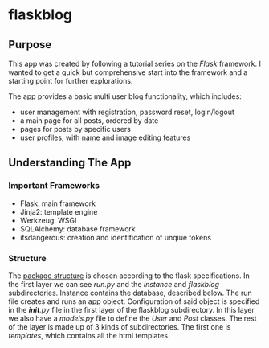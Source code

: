# flaskblog

## Purpose
This app was created by following a tutorial series on the *Flask* framework. I wanted to get a quick but comprehensive start into the framework and a starting point for further explorations. 

The app provides a basic multi user blog functionality, which includes:
- user management with registration, password reset, login/logout
- a main page for all posts, ordered by date
- pages for posts by specific users
- user profiles, with name and image editing features

## Understanding The App

### Important Frameworks
- Flask: main framework
- Jinja2: template engine
- Werkzeug: WSGI
- SQLAlchemy: database framework
- itsdangerous: creation and identification of unqiue tokens

### Structure

The [package structure](https://julianeichen.github.io/flaskblogtree) is chosen according to the flask specifications. In the first layer we can see *run.py* and the *instance* and *flaskblog* subdirectories. Instance contains the database, described below. The run file creates and runs an app object.
Configuration of said object is specified in the *__init__.py* file in the first layer of the flaskblog subdirectory. In this layer we also have a *models.py* file to define the *User* and *Post* classes. The rest of the layer is made up of 3 kinds of subdirectories. The first one is *templates*, which contains all the html templates.






